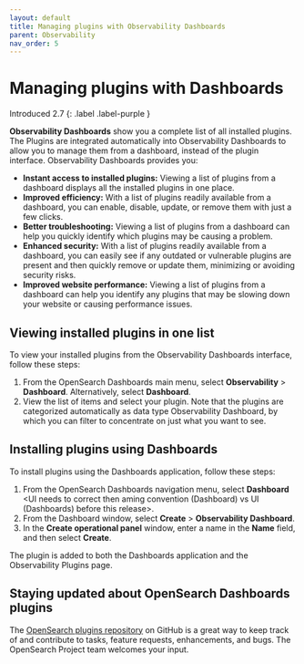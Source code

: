 ```yaml
---
layout: default
title: Managing plugins with Observability Dashboards
parent: Observability
nav_order: 5
---
```


# Managing plugins with Dashboards

Introduced 2.7
{: .label .label-purple }

**Observability Dashboards** show you a complete list of all installed plugins. The Plugins are integrated automatically into Observability Dashboards to allow you to manage them from a dashboard, instead of the plugin interface. Observability Dashboards provides you:

- **Instant access to installed plugins:** Viewing a list of plugins from a dashboard displays all the installed plugins in one place.
- **Improved efficiency:** With a list of plugins readily available from a dashboard, you can enable, disable, update, or remove them with just a few clicks.
- **Better troubleshooting:** Viewing a list of plugins from a dashboard can help you quickly identify which plugins may be causing a problem.
- **Enhanced security:** With a list of plugins readily available from a dashboard, you can easily see if any outdated or vulnerable plugins are present and then quickly remove or update them, minimizing or avoiding security risks.
- **Improved website performance:** Viewing a list of plugins from a dashboard can help you identify any plugins that may be slowing down your website or causing performance issues.

## Viewing installed plugins in one list

To view your installed plugins from the Observability Dashboards interface, follow these steps:

1. From the OpenSearch Dashboards main menu, select **Observability** > **Dashboard**. Alternatively, select **Dashboard**.
2. View the list of items and select your plugin. Note that the plugins are categorized automatically as data type Observability Dashboard, by which you can filter to concentrate on just what you want to see. 

## Installing plugins using Dashboards

To install plugins using the Dashboards application, follow these steps:

1. From the OpenSearch Dashboards navigation menu, select **Dashboard** <UI needs to correct then aming convention (Dashboard) vs UI (Dashboards) before this release>.
2. From the Dashboard window, select **Create** > **Observability Dashboard**.
3. In the **Create operational panel** window, enter a name in the **Name** field, and then select **Create**.

The plugin is added to both the Dashboards application and the Observability Plugins page.

## Staying updated about OpenSearch Dashboards plugins

The [OpenSearch plugins repository](https://github.com/opensearch-project/opensearch-plugins) on GitHub is a great way to keep track of and contribute to tasks, feature requests, enhancements, and bugs. The OpenSearch Project team welcomes your input.
